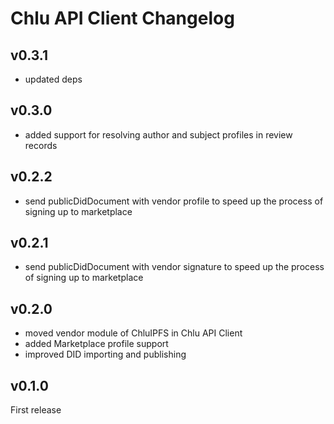 # Chlu API Client Changelog

## v0.3.1

- updated deps

## v0.3.0

- added support for resolving author and subject profiles in review records

## v0.2.2

- send publicDidDocument with vendor profile to speed up the process of signing up to marketplace

## v0.2.1

- send publicDidDocument with vendor signature to speed up the process of signing up to marketplace

## v0.2.0

- moved vendor module of ChluIPFS in Chlu API Client
- added Marketplace profile support
- improved DID importing and publishing

## v0.1.0

First release
